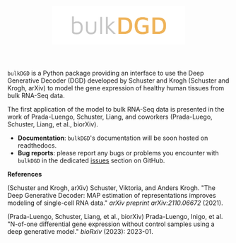 <h1 align="center">
<img src="./branding/bulkdgd_logo.png" width="300">
</h1><br>

`bulkDGD` is a Python package providing an interface to use the Deep Generative Decoder (DGD) developed by Schuster and Krogh (Schuster and Krogh, arXiv) to model the gene expression of healthy human tissues from bulk RNA-Seq data.

The first application of the model to bulk RNA-Seq data is presented in the work of Prada-Luengo, Schuster, Liang, and coworkers (Prada-Luego, Schuster, Liang, et al., biorXiv).

* **Documentation**: `bulkDGD`'s documentation will be soon hosted on readthedocs.
* **Bug reports**: please report any bugs or problems you encounter with `bulkDGD` in the dedicated [issues](https://github.com/Center-for-Health-Data-Science/bulkDGD/issues) section on GitHub.

**References**

(Schuster and Krogh, arXiv) Schuster, Viktoria, and Anders Krogh. "The Deep Generative Decoder: MAP estimation of representations improves modeling of single-cell RNA data." *arXiv preprint arXiv:2110.06672* (2021).

(Prada-Luengo, Schuster, Liang, et al., biorXiv) Prada-Luengo, Inigo, et al. "N-of-one differential gene expression without control samples using a deep generative model." *bioRxiv* (2023): 2023-01.

